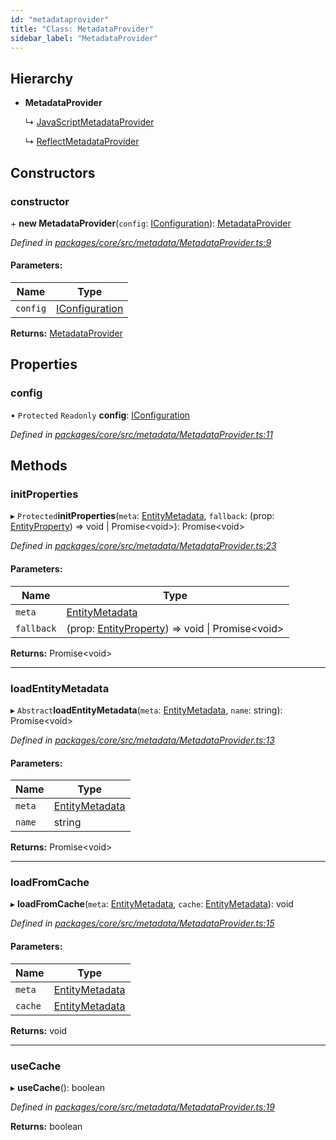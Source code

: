 ```yaml
---
id: "metadataprovider"
title: "Class: MetadataProvider"
sidebar_label: "MetadataProvider"
---
```


## Hierarchy

* **MetadataProvider**

  ↳ [JavaScriptMetadataProvider](javascriptmetadataprovider.md)

  ↳ [ReflectMetadataProvider](reflectmetadataprovider.md)

## Constructors

### constructor

\+ **new MetadataProvider**(`config`: [IConfiguration](../interfaces/iconfiguration.md)): [MetadataProvider](metadataprovider.md)

*Defined in [packages/core/src/metadata/MetadataProvider.ts:9](https://github.com/mikro-orm/mikro-orm/blob/18b580bb42/packages/core/src/metadata/MetadataProvider.ts#L9)*

#### Parameters:

Name | Type |
------ | ------ |
`config` | [IConfiguration](../interfaces/iconfiguration.md) |

**Returns:** [MetadataProvider](metadataprovider.md)

## Properties

### config

• `Protected` `Readonly` **config**: [IConfiguration](../interfaces/iconfiguration.md)

*Defined in [packages/core/src/metadata/MetadataProvider.ts:11](https://github.com/mikro-orm/mikro-orm/blob/18b580bb42/packages/core/src/metadata/MetadataProvider.ts#L11)*

## Methods

### initProperties

▸ `Protected`**initProperties**(`meta`: [EntityMetadata](entitymetadata.md), `fallback`: (prop: [EntityProperty](../interfaces/entityproperty.md)) => void \| Promise&#60;void>): Promise&#60;void>

*Defined in [packages/core/src/metadata/MetadataProvider.ts:23](https://github.com/mikro-orm/mikro-orm/blob/18b580bb42/packages/core/src/metadata/MetadataProvider.ts#L23)*

#### Parameters:

Name | Type |
------ | ------ |
`meta` | [EntityMetadata](entitymetadata.md) |
`fallback` | (prop: [EntityProperty](../interfaces/entityproperty.md)) => void \| Promise&#60;void> |

**Returns:** Promise&#60;void>

___

### loadEntityMetadata

▸ `Abstract`**loadEntityMetadata**(`meta`: [EntityMetadata](entitymetadata.md), `name`: string): Promise&#60;void>

*Defined in [packages/core/src/metadata/MetadataProvider.ts:13](https://github.com/mikro-orm/mikro-orm/blob/18b580bb42/packages/core/src/metadata/MetadataProvider.ts#L13)*

#### Parameters:

Name | Type |
------ | ------ |
`meta` | [EntityMetadata](entitymetadata.md) |
`name` | string |

**Returns:** Promise&#60;void>

___

### loadFromCache

▸ **loadFromCache**(`meta`: [EntityMetadata](entitymetadata.md), `cache`: [EntityMetadata](entitymetadata.md)): void

*Defined in [packages/core/src/metadata/MetadataProvider.ts:15](https://github.com/mikro-orm/mikro-orm/blob/18b580bb42/packages/core/src/metadata/MetadataProvider.ts#L15)*

#### Parameters:

Name | Type |
------ | ------ |
`meta` | [EntityMetadata](entitymetadata.md) |
`cache` | [EntityMetadata](entitymetadata.md) |

**Returns:** void

___

### useCache

▸ **useCache**(): boolean

*Defined in [packages/core/src/metadata/MetadataProvider.ts:19](https://github.com/mikro-orm/mikro-orm/blob/18b580bb42/packages/core/src/metadata/MetadataProvider.ts#L19)*

**Returns:** boolean
